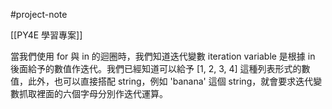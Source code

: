 #project-note 

[[PY4E 學習專案]]

當我們使用 for 與 in 的迴圈時，我們知道迭代變數 iteration variable 是根據 in 後面給予的數值作迭代。我們已經知道可以給予 [1, 2, 3, 4] 這種列表形式的數值，此外，也可以直接搭配 string，例如 'banana' 這個 string，就會要求迭代變數抓取裡面的六個字母分別作迭代運算。